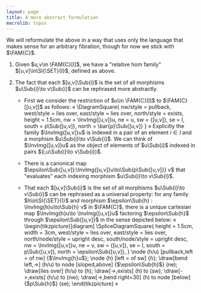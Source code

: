 ```yaml
---
layout: page
title: A more abstract formulation
macrolib: topos
---
```


We will reformulate the above in a way that uses only the language that makes
sense for an arbitrary fibration, though for now we stick with $\FAM{C}$.

1. Given $u,v\in \FAM{C}[I]$, we have a "relative hom family" $[u,v]\in\Sl{\SET}{I}$, defined as above.

2. The fact that each $[u,v]\Sub{i}$ is the set of all morphisms $u\Sub{i}\to v\Sub{i}$ can be
   rephrased more abstractly.

    +  First we consider the restriction of $u\in \FAM{C}[I]$ to $\FAM{C}[[u,v]]$ as follows:
       «
       \DiagramSquare{
         nw/style = pullback,
         west/style = lies over,
         east/style = lies over,
         north/style = exists,
         height = 1.5cm,
         nw = \InvImg{[u,v]}u,
         ne = u,
         sw = {[u,v]},
         se = I,
         south = p\Sub{[u,v]},
         north = \bar{p}\Sub{[u,v]}
       }
       »
       Explicitly the family $\InvImg{[u,v]}u$ is indexed in a pair of an element $i\in I$ and a morphism $u\Sub{i}\to v\Sub{i}$.
       We can think of $\InvImg{[u,v]}u$ as the object of elements of $u\Sub{i}$ indexed in pairs $(i,u\Sub{i}\to v\Sub{i})$.

    + There is a canonical map
      $\epsilon\Sub{[u,v]}:\InvImg{[u,v]}u\to\Sub{p\Sub{[u,v]}} v$ that
      "evaluates" each indexing morphism $u\Sub{i}\to v\Sub{i}$.

    + That each $[u,v]\Sub{i}$ is the set of all morphisms $u\Sub{i}\to v\Sub{i}$ can be
      rephrased as a universal property: for any family $h\in\Sl{\SET}{I}$ and
      morphism $\epsilon\Sub{h} : \InvImg{h}u\to\Sub{h} v$ in $\FAM{C}$, there is a
      unique cartesian map $\InvImg{h}u\to \InvImg{[u,v]}u$ factoring $\epsilon\Sub{h}$ through $\epsilon\Sub{[u,v]}$
      in the sense depicted below:
      «
      \begin{tikzpicture}[diagram]
        \SpliceDiagramSquare{
          height = 1.5cm,
          width = 3cm,
          west/style = lies over,
          east/style = lies over,
          north/node/style = upright desc,
          south/node/style = upright desc,
          nw = \InvImg{[u,v]}u,
          ne = v,
          sw = {[u,v]},
          se = I,
          south = p\Sub{[u,v]},
          north = \epsilon\Sub{[u,v]},
        }
        \node (h/u) [pullback,left = of nw] {$\InvImg{h}u$};
        \node (h) [left = of sw] {$h$};
        \draw[bend left,->] (h/u) to node [sloped,above] {$\epsilon\Sub{h}$} (ne);
        \draw[lies over] (h/u) to (h);
        \draw[->,exists] (h) to (sw);
        \draw[->,exists] (h/u) to (nw);
        \draw[->,bend right=30] (h) to node [below] {$p\Sub{h}$} (se);
      \end{tikzpicture}
      »
